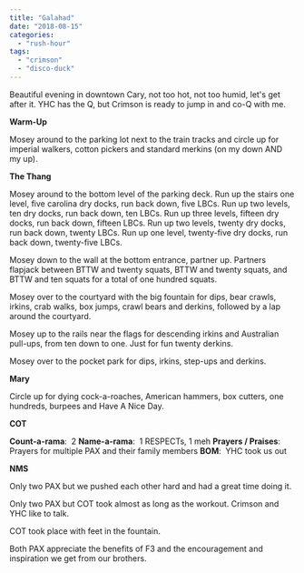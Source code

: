 ```yaml
---
title: "Galahad"
date: "2018-08-15"
categories: 
  - "rush-hour"
tags: 
  - "crimson"
  - "disco-duck"
---
```


Beautiful evening in downtown Cary, not too hot, not too humid, let's get after it. YHC has the Q, but Crimson is ready to jump in and co-Q with me.

**Warm-Up**

Mosey around to the parking lot next to the train tracks and circle up for imperial walkers, cotton pickers and standard merkins (on my down AND my up).

**The Thang**

Mosey around to the bottom level of the parking deck. Run up the stairs one level, five carolina dry docks, run back down, five LBCs. Run up two levels, ten dry docks, run back down, ten LBCs. Run up three levels, fifteen dry docks, run back down, fifteen LBCs. Run up two levels, twenty dry docks, run back down, twenty LBCs. Run up one level, twenty-five dry docks, run back down, twenty-five LBCs.

Mosey down to the wall at the bottom entrance, partner up. Partners flapjack between BTTW and twenty squats, BTTW and twenty squats, and BTTW and ten squats for a total of one hundred squats.

Mosey over to the courtyard with the big fountain for dips, bear crawls, irkins, crab walks, box jumps, crawl bears and derkins, followed by a lap around the courtyard.

Mosey up to the rails near the flags for descending irkins and Australian pull-ups, from ten down to one. Just for fun twenty derkins.

Mosey over to the pocket park for dips, irkins, step-ups and derkins.

**Mary**

Circle up for dying cock-a-roaches, American hammers, box cutters, one hundreds, burpees and Have A Nice Day.

**COT**

**Count-a-rama**:  2 **Name-a-rama**:  1 RESPECTs, 1 meh **Prayers / Praises**:  Prayers for multiple PAX and their family members **BOM**:  YHC took us out

**NMS**

Only two PAX but we pushed each other hard and had a great time doing it.

Only two PAX but COT took almost as long as the workout. Crimson and YHC like to talk.

COT took place with feet in the fountain.

Both PAX appreciate the benefits of F3 and the encouragement and inspiration we get from our brothers.
